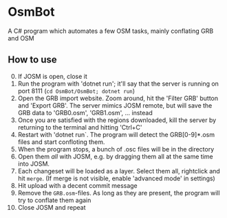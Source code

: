 # OsmBot
A C# program which automates a few OSM tasks, mainly conflating GRB and OSM

## How to use

0) If JOSM is open, close it
1) Run the program with 'dotnet run'; it'll say that the server is running on port 8111 (`cd OsmBot/OsmBot; dotnet run`)
2) Open the GRB import website. Zoom around, hit the 'Filter GRB' button and 'Export GRB'. The server mimics JOSM remote, but will save the GRB data to 'GRB0.osm', 'GRB1.osm', ... instead
3) Once you are satisfied with the regions downloaded, kill the server by returning to the terminal and hitting 'Ctrl+C'
4) Restart with 'dotnet run`. The program will detect the GRB[0-9]*.osm files and start confloting them.
5) When the program stops, a bunch of .osc files will be in the directory
6) Open them _all_ with JOSM, e.g. by dragging them all at the same time into JOSM.
7) Each changeset will be loaded as a layer. Select them all, rightclick and hit `merge`. (If merge is not visible, enable 'advanced mode' in settings)
8) Hit upload with a decent commit message
9) Remove the `GRB.osm`-files. As long as they are present, the program will try to conflate them again
10) Close JOSM and repeat
